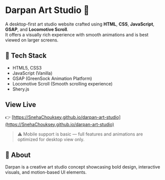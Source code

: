 # Darpan Art Studio 🎨

A desktop-first art studio website crafted using **HTML**, **CSS**, **JavaScript**, **GSAP**, and **Locomotive Scroll**.  
It offers a visually rich experience with smooth animations and is best viewed on larger screens.

## 🚀 Tech Stack
- HTML5, CSS3
- JavaScript (Vanilla)
- GSAP (GreenSock Animation Platform)
- Locomotive Scroll (Smooth scrolling experience)
- Shery.js

## View Live
👉 [https://SnehaChouksey.github.io/darpan-art-studio](https://SnehaChouksey.github.io/darpan-art-studio)

> ⚠️ Mobile support is basic — full features and animations are optimized for desktop view only.

## 📸 About
Darpan is a creative art studio concept showcasing bold design, interactive visuals, and motion-based UI elements.

